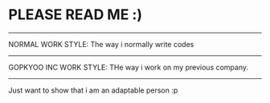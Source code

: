 # PLEASE READ ME :)
______________________________________________________________
NORMAL WORK STYLE: The way i normally write codes
______________________________________________________________
GOPKYOO INC WORK STYLE: THe way i work on my previous company.
_______________________________________________________________

Just want to show that i am an adaptable person :p
